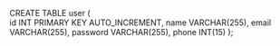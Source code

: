 CREATE TABLE user (        
    id INT PRIMARY KEY AUTO_INCREMENT,
    name VARCHAR(255),
    email VARCHAR(255),
    password VARCHAR(255),
    phone INT(15)
);
